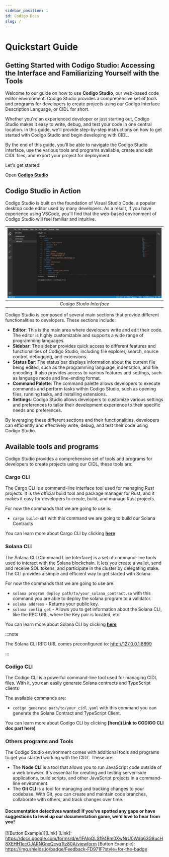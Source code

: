 ```yaml
---
sidebar_position: 1
id: Codigo Docs
slug: /
---
```

# Quickstart Guide

<!-- # Intro to Codigo Studio -->

## Getting Started with Codigo Studio: Accessing the Interface and Familiarizing Yourself with the Tools

Welcome to our guide on how to use **Codigo Studio**, our web-based code editor environment. Codigo Studio provides a comprehensive set of tools and programs for developers to create projects using our Codigo Interface Description Language, or CIDL for short.

Whether you're an experienced developer or just starting out, Codigo Studio makes it easy to write, debug, and test your code in one central location. In this guide, we'll provide step-by-step instructions on how to get started with Codigo Studio and begin developing with CIDL.

By the end of this guide, you'll be able to navigate the Codigo Studio interface, use the various tools and programs available, create and edit CIDL files, and export your project for deployment.

Let's get started! 

Open **[Codigo Studio](https://cidlstudio-soham.codigo.ai/)**

## Codigo Studio in Action

Codigo Studio is built on the foundation of Visual Studio Code, a popular desktop code editor used by many developers. As a result, if you have experience using VSCode, you'll find that the web-based environment of Codigo Studio will feel familiar and intuitive.

| ![Codigo Studio](../static/img/Codigo%20Studio.png) |
| :-------------------------------------------------: |
|                 *Codigo Studio Interface*           |

Codigo Studio is composed of several main sections that provide different functionalities to developers. These sections include:

- **Editor**: This is the main area where developers write and edit their code. The editor is highly customizable and supports a wide range of programming languages.
- **Sidebar**: The sidebar provides quick access to different features and functionalities of Codigo Studio, including file explorer, search, source control, debugging, and extensions.
- **Status Bar**: The status bar displays information about the current file being edited, such as the programming language, indentation, and file encoding. It also provides access to various features and settings, such as language mode and line-ending format.
- **Command Palette**: The command palette allows developers to execute commands and perform tasks within Codigo Studio, such as opening files, running tasks, and installing extensions.
- **Settings**: Codigo Studio allows developers to customize various settings and preferences to tailor their development experience to their specific needs and preferences.

By leveraging these different sections and their functionalities, developers can efficiently and effectively write, debug, and test their code using Codigo Studio.

## Available tools and programs

Codigo Studio provides a comprehensive set of tools and programs for developers to create projects using our CIDL, these tools are:

### Cargo CLI

The Cargo CLI is a command-line interface tool used for managing Rust projects. It is the official build tool and package manager for Rust, and it makes it easy for developers to create, build, and manage Rust projects.

For now the commands that we are going to use is:

- `cargo build-sbf` with this command we are going to build our Solana Contracts

You can learn more about Cargo CLI by clicking **[here](https://doc.rust-lang.org/cargo/commands/index.html)**

### Solana CLI

The Solana CLI (Command Line Interface) is a set of command-line tools used to interact with the Solana blockchain. It lets you create a wallet, send and receive SOL tokens, and participate in the cluster by delegating stake. The CLI provides a simple and efficient way to get started with Solana.

For now the commands that we are going to use are:

- `solana program deploy path/to/your_solana_contract.so` with this command you are able to deploy the solana program to a validator.
- `solana address` - Returns your public key.
- `solana config get` - Allows you to get information about the Solana CLI, like the RPC URL, where the Key pair is located, etc.

You can learn more about Solana CLI by clicking **[here](https://docs.solana.com/cli/conventions)**

:::note

The Solana CLI RPC URL comes preconfigured to: http://127.0.0.1:8899

:::

### Codigo CLI

The Codigo CLI is a powerful command-line tool used for managing CIDL files. With it, you can easily generate Solana contracts and TypeScript clients

The available commands are:

- `codigo generate path/to/your_cidl.yaml` with this command you can generate the Solana Contract and TypeScript Client. 

You can learn more about Codigo CLI by clicking **[here](Link to CODIGO CLI doc part here)**

### Others programs and Tools

The Codigo Studio environment comes with additional tools and programs to get you started working with the CIDL. These are:

- The **Node CLI** is a tool that allows you to run JavaScript code outside of a web browser. It's essential for creating and testing server-side applications, build scripts, and other JavaScript projects in a command-line environment.
- The **Git CLI** is a tool for managing and tracking changes to your codebase. With Git, you can create and maintain code branches, collaborate with others, and track changes over time.

#### Documentation detectives wanted! If you've spotted any gaps or have suggestions to level up our documentation game, we'd love to hear from you!
[![Button Example]][Link]
[Link]: https://docs.google.com/forms/d/e/1FAIpQLSf94Rm0XwNrU0Wdq63G8ucH8XEHH1ecOJARNGnxQcyqTtz80A/viewform
[Button Example]: https://img.shields.io/badge/Feedback-FD971F?style=for-the-badge



<!-- Let's discover **Codig Studio in less than 5 minutes**.

## Getting Started

Get started by **creating a new site**.

Or **try Docusaurus immediately** with **[docusaurus.new](https://docusaurus.new)**.

### What you'll need

- [Node.js](https://nodejs.org/en/download/) version 16.14 or above:
  - When installing Node.js, you are recommended to check all checkboxes related to dependencies.

## Generate a new site

Generate a new Docusaurus site using the **classic template**.

The classic template will automatically be added to your project after you run the command:

```bash
npm init docusaurus@latest my-website classic
```

You can type this command into Command Prompt, Powershell, Terminal, or any other integrated terminal of your code editor.

The command also installs all necessary dependencies you need to run Docusaurus.

## Start your site

Run the development server:

```bash
cd my-website
npm run start
```

The `cd` command changes the directory you're working with. In order to work with your newly created Docusaurus site, you'll need to navigate the terminal there.

The `npm run start` command builds your website locally and serves it through a development server, ready for you to view at http://localhost:3000/.

Open `docs/intro.md` (this page) and edit some lines: the site **reloads automatically** and displays your changes. -->
